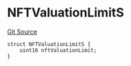 # NFTValuationLimitS
[Git Source](https://github.com/thrackle-io/aquifi-rules-v1/blob/268b521956cf89a918ed12522e8182d2df0cd3b2/src/client/token/handler/diamond/RuleStorage.sol)


```solidity
struct NFTValuationLimitS {
    uint16 nftValuationLimit;
}
```

